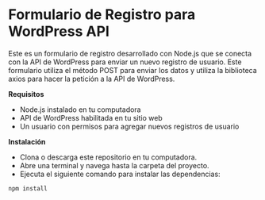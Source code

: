 # Formulario de Registro para WordPress API

Este es un formulario de registro desarrollado con Node.js que se conecta con la API de WordPress para enviar un nuevo registro de usuario. Este formulario utiliza el método POST para enviar los datos y utiliza la biblioteca axios para hacer la petición a la API de WordPress.

**Requisitos**
- Node.js instalado en tu computadora
- API de WordPress habilitada en tu sitio web
- Un usuario con permisos para agregar nuevos registros de usuario

**Instalación**
- Clona o descarga este repositorio en tu computadora.
- Abre una terminal y navega hasta la carpeta del proyecto.
- Ejecuta el siguiente comando para instalar las dependencias:

`npm install`

